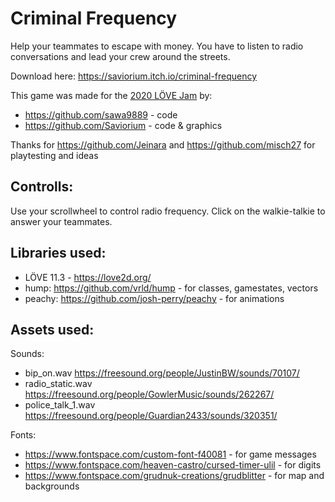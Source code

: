 # Criminal Frequency

Help your teammates to escape with money.
You have to listen to radio conversations and lead your crew around the streets.

Download here: https://saviorium.itch.io/criminal-frequency

This game was made for the [2020 LÖVE Jam](https://itch.io/jam/love2d-jam-2020) by:
- https://github.com/sawa9889 - code
- https://github.com/Saviorium - code & graphics

Thanks for https://github.com/Jeinara and https://github.com/misch27 for playtesting and ideas 

## Controlls:

Use your scrollwheel to control radio frequency.
Click on the walkie-talkie to answer your teammates.

## Libraries used:

- LÖVE 11.3 - https://love2d.org/
- hump: https://github.com/vrld/hump - for classes, gamestates, vectors
- peachy: https://github.com/josh-perry/peachy - for animations

## Assets used:

Sounds:

- bip_on.wav  https://freesound.org/people/JustinBW/sounds/70107/
- radio_static.wav  https://freesound.org/people/GowlerMusic/sounds/262267/
- police_talk_1.wav  https://freesound.org/people/Guardian2433/sounds/320351/

Fonts:

- https://www.fontspace.com/custom-font-f40081 - for game messages 
- https://www.fontspace.com/heaven-castro/cursed-timer-ulil - for digits
- https://www.fontspace.com/grudnuk-creations/grudblitter - for map and backgrounds